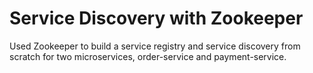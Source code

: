 # Service Discovery with Zookeeper

Used Zookeeper to build a service registry and service discovery from scratch for two microservices, order-service and payment-service.
